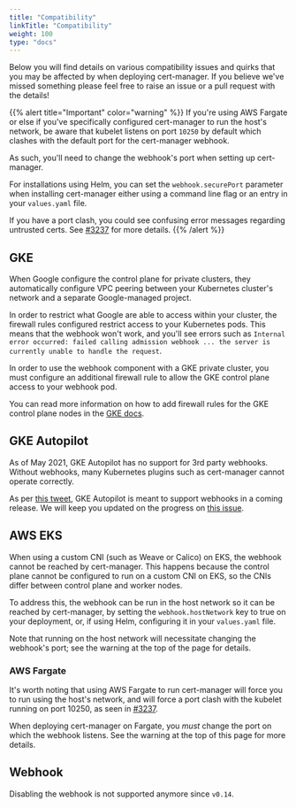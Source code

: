 ```yaml
---
title: "Compatibility"
linkTitle: "Compatibility"
weight: 100
type: "docs"
---
```


Below you will find details on various compatibility issues and quirks that you
may be affected by when deploying cert-manager. If you believe we've missed something
please feel free to raise an issue or a pull request with the details!

{{% alert title="Important" color="warning" %}}
If you're using AWS Fargate or else if you've specifically configured
cert-manager to run the host's network, be aware that kubelet listens on port
`10250` by default which clashes with the default port for the cert-manager
webhook.

As such, you'll need to change the webhook's port when setting up cert-manager.

For installations using Helm, you can set the `webhook.securePort` parameter
when installing cert-manager either using a command line flag or an entry in
your `values.yaml` file.

If you have a port clash, you could see confusing error messages regarding
untrusted certs. See [#3237](https://github.com/jetstack/cert-manager/issues/3237)
for more details.
{{% /alert %}}

## GKE

When Google configure the control plane for private clusters, they automatically
configure VPC peering between your Kubernetes cluster's network and a separate
Google-managed project.

In order to restrict what Google are able to access within your cluster, the
firewall rules configured restrict access to your Kubernetes pods. This means
that the webhook won't work, and you'll see errors such as
`Internal error occurred: failed calling admission webhook ... the server is
currently unable to handle the request`.

In order to use the webhook component with a GKE private cluster, you must
configure an additional firewall rule to allow the GKE control plane access to
your webhook pod.

You can read more information on how to add firewall rules for the GKE control
plane nodes in the [GKE
docs](https://cloud.google.com/kubernetes-engine/docs/how-to/private-clusters#add_firewall_rules).

## GKE Autopilot

As of May 2021, GKE Autopilot has no support for 3rd party webhooks.
Without webhooks, many Kubernetes plugins such as cert-manager cannot
operate correctly.

As per [this
tweet](https://twitter.com/BagadeVivek/status/1365701217469534220), GKE
Autopilot is meant to support webhooks in a coming release. We will keep
you updated on the progress on [this
issue](https://github.com/jetstack/cert-manager/issues/3717).

## AWS EKS

When using a custom CNI (such as Weave or Calico) on EKS, the webhook cannot be
reached by cert-manager. This happens because the control plane cannot be
configured to run on a custom CNI on EKS, so the CNIs differ between control
plane and worker nodes.

To address this, the webhook can be run in the host network so it can be reached
by cert-manager, by setting the `webhook.hostNetwork` key to true on your
deployment, or, if using Helm, configuring it in your `values.yaml` file.

Note that running on the host network will necessitate changing the webhook's
port; see the warning at the top of the page for details.

### AWS Fargate

It's worth noting that using AWS Fargate to run cert-manager will force you to
run using the host's network, and will force a port clash with the kubelet
running on port 10250, as seen in [#3237](https://github.com/jetstack/cert-manager/issues/3237).

When deploying cert-manager on Fargate, you _must_ change the port on which
the webhook listens. See the warning at the top of this page for more details.

## Webhook

Disabling the webhook is not supported anymore since `v0.14`.
